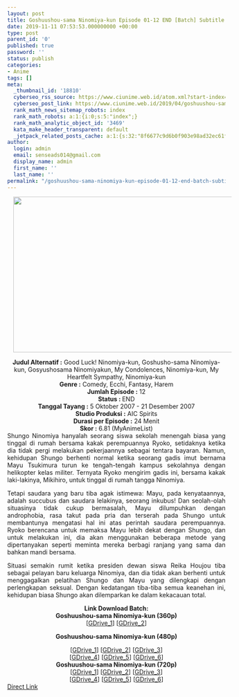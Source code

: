 ```yaml
---
layout: post
title: Goshuushou-sama Ninomiya-kun Episode 01-12 END [Batch] Subtitle Indonesia
date: 2019-11-11 07:53:53.000000000 +00:00
type: post
parent_id: '0'
published: true
password: ''
status: publish
categories:
- Anime
tags: []
meta:
  _thumbnail_id: '18810'
  cyberseo_rss_source: https://www.ciunime.web.id/atom.xml?start-index=1951&max-results=150
  cyberseo_post_link: https://www.ciunime.web.id/2019/04/goshuushou-sama-ninomiya-kun-episode-01.html
  rank_math_news_sitemap_robots: index
  rank_math_robots: a:1:{i:0;s:5:"index";}
  rank_math_analytic_object_id: '3469'
  kata_make_header_transparent: default
  _jetpack_related_posts_cache: a:1:{s:32:"8f6677c9d6b0f903e98ad32ec61f8deb";a:2:{s:7:"expires";i:1655539581;s:7:"payload";a:0:{}}}
author:
  login: admin
  email: senseads014@gmail.com
  display_name: admin
  first_name: ''
  last_name: ''
permalink: "/goshuushou-sama-ninomiya-kun-episode-01-12-end-batch-subtitle-indonesia/"
---
```

<div class="separator" style="clear: both; text-align: center;"><a href="https://3.bp.blogspot.com/-R8pZF5kgzwY/XL3ZFD_PmsI/AAAAAAAAS4g/2uEpRLuPcDw_RjWWeh98swmLhariFktggCLcBGAs/s1600/Goshuushou-sama%2BNinomiya-kun.jpg" imageanchor="1" style="margin-left: 1em; margin-right: 1em;"><img border="0" data-original-height="720" data-original-width="1280" height="360" src="{{ site.baseurl }}/assets/2019/11/Goshuushou-sama%2BNinomiya-kun.jpg" width="640" /></a></div>
<p>
<div style="text-align: center;"><b>Judul</b><b><b> Alternatif</b> :</b> Good Luck! Ninomiya-kun, Goshusho-sama Ninomiya-kun, Gosyushosama Ninomiyakun, My Condolences, Ninomiya-kun, My Heartfelt Sympathy, Ninomiya-kun</div>
<div style="text-align: center;"><b><b>Genre :</b></b> Comedy, Ecchi, Fantasy, Harem</div>
<div style="text-align: center;"><b>Jumlah Episode :</b> 12<br /><b>Status :&nbsp;</b>END<br /><b>Tanggal Tayang :</b> 5 Oktober 2007 - 21 Desember 2007<br /><b>Studio Produksi :</b> AIC Spirits<br /><b>Durasi per Episode :</b> 24 Menit</div>
<div style="text-align: center;"><b>Skor :</b> 6.81 (MyAnimeList)</div>
<div style="text-align: center;"></div>
<div style="text-align: justify;">Shungo Ninomiya hanyalah seorang siswa sekolah menengah biasa yang tinggal di rumah bersama kakak perempuannya Ryoko, setidaknya ketika dia tidak pergi melakukan pekerjaannya sebagai tentara bayaran. Namun, kehidupan Shungo berhenti normal ketika seorang gadis imut bernama Mayu Tsukimura turun ke tengah-tengah kampus sekolahnya dengan helikopter kelas militer. Ternyata Ryoko mengirim gadis ini, bersama kakak laki-lakinya, Mikihiro, untuk tinggal di rumah tangga Ninomiya.</p>
<p>Tetapi saudara yang baru tiba agak istimewa: Mayu, pada kenyataannya, adalah succubus dan saudara lelakinya, seorang inkubus! Dan seolah-olah situasinya tidak cukup bermasalah, Mayu dilumpuhkan dengan androphobia, rasa takut pada pria dan terserah pada Shungo untuk membantunya mengatasi hal ini atas perintah saudara perempuannya. Ryoko berencana untuk memaksa Mayu lebih dekat dengan Shungo, dan untuk melakukan ini, dia akan menggunakan beberapa metode yang dipertanyakan seperti meminta mereka berbagi ranjang yang sama dan bahkan mandi bersama.</p>
<p>Situasi semakin rumit ketika presiden dewan siswa Reika Houjou tiba sebagai pelayan baru keluarga Ninomiya, dan dia tidak akan berhenti untuk menggagalkan pelatihan Shungo dan Mayu yang dilengkapi dengan perlengkapan seksual. Dengan kedatangan tiba-tiba semua keanehan ini, kehidupan biasa Shungo akan dilemparkan ke dalam kekacauan total.</p></div>
<div style="text-align: justify;"></div>
<div style="text-align: justify;"></div>
<div style="text-align: center;"><b>Link Download Batch:</b></div>
<div style="text-align: center;">
<div style="text-align: center;"><b>Goshuushou-sama Ninomiya-kun (360p)</b></div>
<div style="text-align: center;">[<a href="https://drive.google.com/uc?export=download&amp;id=1wZmi8AGUGTWUzRuSGSbUg_R8Uzq9ETCp" target="_blank" rel="noopener">GDrive_1</a>] [<a href="https://drive.google.com/uc?export=download&amp;id=148K8kbDPumbib5jrEwczgMWeYg_ZpTWT" target="_blank" rel="noopener">GDrive_2</a>]</div>
<div style="text-align: center;"></div>
<p><b>Goshuushou-sama Ninomiya-kun (480p)</b></div>
<div style="text-align: center;">[<a href="https://drive.google.com/uc?export=download&amp;id=11JHTE0pVvRX8G6ykxz9wrc6Ft0bLwb0x" target="_blank" rel="noopener">GDrive_1</a>] [<a href="https://drive.google.com/uc?export=download&amp;id=1oIA8KeQPUG1hIAu6suuYp4HpF3AUDhfV" target="_blank" rel="noopener">GDrive_2</a>] [<a href="https://drive.google.com/uc?id=1UX9PytpTTKgdah4t0VkXaAaym7KSLKIj" target="_blank" rel="noopener">GDrive_3</a>]<br />[<a href="https://drive.google.com/uc?id=1cekAP3sV5Drt_rHRNc-RLGINgVW1E5Vn" target="_blank" rel="noopener">GDrive_4</a>] [<a href="https://drive.google.com/uc?id=1iA7pwOxl3EP-ikRdPTAghxZo7-oqc2NG" target="_blank" rel="noopener">GDrive_5</a>] [<a href="https://drive.google.com/uc?id=1fREtlM1-vXrUK15_GUGEPwSdXJCqG5BH" target="_blank" rel="noopener">GDrive_6</a>]</div>
<div style="text-align: center;"><b>Goshuushou-sama Ninomiya-kun (720p)</b><br />[<a href="https://drive.google.com/uc?export=download&amp;id=1gZ9D3_wHrokl3yUwo6K74MveKvBgMN65" target="_blank" rel="noopener">GDrive_1</a>] [<a href="https://drive.google.com/uc?export=download&amp;id=1otrnhXUeCcL-_uqnky8qqn0FMEQmGzXt" target="_blank" rel="noopener">GDrive_2</a>] [<a href="https://drive.google.com/uc?id=1O_cQyb29dZuWRjwlsPk_m-NqNrshozEj" target="_blank" rel="noopener">GDrive_3</a>]<br />[<a href="https://drive.google.com/uc?id=1OjX16f0qv564xSP6YScpZdI1340cb9JD" target="_blank" rel="noopener">GDrive_4</a>] [<a href="https://drive.google.com/uc?id=165u64ANTXFadSpruO4IM2UJV2xrOSwBV" target="_blank" rel="noopener">GDrive_5</a>] [<a href="https://drive.google.com/uc?export=download&amp;id=1MuIBSvb-3gtjey48HAx8ob9Ydg0qxQG5" target="_blank" rel="noopener">GDrive_6</a>]</div>
<link rel="stylesheet" href="https://cdnjs.cloudflare.com/ajax/libs/font-awesome/4.7.0/css/font-awesome.min.css" />
<div class="divbtn"> <a href="https://handymansurrender.com/fihup8buzv?key=94550f7ce39444073321dde3b8782f97" class="btn"><i class="fa fa-download"></i> Direct Link</a> </div>
